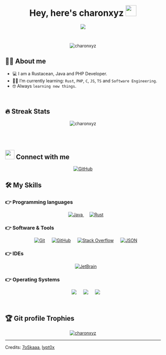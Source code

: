 <h1 align="center">Hey, here's charonxyz <img src="https://media.giphy.com/media/hvRJCLFzcasrR4ia7z/giphy.gif" width="35"></h1>
<p align="center">
  <a href="https://github.com/DenverCoder1/readme-typing-svg"><img src="https://readme-typing-svg.herokuapp.com?center=true&width=500&lines=Rustacean;Developer"></a>
</p>


<br>

<p align="center"> 
	<img src="https://komarev.com/ghpvc/?username=charonxyz&label=Profile%20views&color=0e75b6&style=plastic" alt="charonxyz" /> 
</p>

## :sassy_man:  About me
- :computer: I am a Rustacean, Java and PHP Developer.
- :student: I’m currently learning: `Rust`, `PHP`, `C`, `JS`, `TS` and `Software Engineering`.
- :nerd_face: Always `learning new things`.

<br>

## 🔥 Streak Stats
<p align="center"><img src="https://github-readme-streak-stats.herokuapp.com/?user=charonxyz&theme=algolia" alt="charonxyz" /></p>

<br>
<br>


## <img src="https://media.giphy.com/media/iY8CRBdQXODJSCERIr/giphy.gif" width="30px"> Connect with me
<p align="center">
	<a href="https://github.com/charonxyz"><img src="https://img.shields.io/badge/github-%23181717.svg?style=plastic&logo=github&logoColor=white" alt="GitHub"/></a>
</p>




## 🛠️ My Skills

### 👉 Programming languages

<p align="center"> 
  &emsp;
  <a href="https://www.java.com" target="_blank"> 
    <img alt="Java" src="https://img.shields.io/badge/Java-%23007396.svg?style=plastic&logo=java&logoColor=white">
  </a>
  &emsp;
  <a href="https://www.rust-lang.org/" target="_blank"> 
    <img alt="Rust" src="https://img.shields.io/badge/Rust-orange.svg?style=plastic&logo=rust&logoColor=white">
  </a>
</p>

 ### 👉 Software & Tools
 
<p align="center">
  &emsp;
    <a href="#"><img alt="Git" src="https://img.shields.io/badge/Git%20-%23F05033.svg?style=plastic&logo=git&logoColor=white"></a>
  &emsp;
    <a href="#"><img alt="GitHub" src="https://img.shields.io/badge/github-%23181717.svg?style=plastic&logo=github&logoColor=white"></a>
  &emsp;
    <a href="#"><img alt="Stack Overflow" src="https://img.shields.io/badge/-Stack%20Overflow-FE7A16?style=plastic&logo=stack-overflow&logoColor=white"></a>
  &emsp;
    <a href="#"><img alt="JSON" img src="https://img.shields.io/badge/json-%23000000.svg?style=plastic&logo=json&logoColor=white"></a>
</p>

 ### 👉 IDEs
 
<p align="center">
  &emsp;
    <a href="#"><img alt="JetBrain" src="https://img.shields.io/badge/jetbrains-%23000000.svg?style=plastic&logo=jetbrains&logoColor=white" /></a>
</p>

 ### 👉 Operating Systems
 
<p align="center">
  &emsp;
    <a href="#"><img src="https://img.shields.io/badge/Linux-FCC624?style=plastic&logo=linux&logoColor=black"></a>
  &emsp;
    <a href="#"><img src="https://img.shields.io/badge/Ubuntu-E95420?style=plastic&logo=ubuntu&logoColor=white"></a>
  &emsp;
    <a href="#"><img src="https://img.shields.io/badge/Windows-0078D6?style=plastic&logo=windows&logoColor=white"></a>
</p>

<br/>

## :trophy: Git profile Trophies

<p align="center"> <a href="https://github.com/ryo-ma/github-profile-trophy"><img src="https://github-profile-trophy.vercel.app/?username=charonxyz&layout=compact&theme=algolia" alt="charonxyz" /></a> </p>

-----
Credits: [7oSkaaa](https://github.com/7oSkaaa), [lypt0x](https://github.com/lypt0x)
